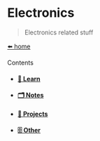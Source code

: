 # Electronics

> Electronics related stuff

[⬅️ home](/)

Contents

* #### [📗 Learn](/electronics/learn.md "Electronics Learning")
* #### [🗂️ Notes](/electronics/notes.md "Electronics Notes")
* #### [📁 Projects](/electronics/projects.md "Electronics Projects")
* #### [🗄️ Other](/electronics/other.md "Electronics Other")